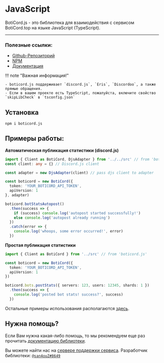 # JavaScript
BotiCord.js - это библиотека для взаимодействия с сервисом BotiCord.top на языке JavaScript (TypeScript).

____

### Полезные ссылки:

- [Github-Репозиторий](https://github.com/boticord/boticord.js) 
- [NPM](https://www.npmjs.com/package/boticord.js) 
- [Документация](https://js.boticord.top/)


!!! note "Важная информация!"

    - boticord.js поддерживает `discord.js`, `Eris`, `Discordoo`, а также прямые обращения.
    - Если в вашем проекте есть TypeScript, пожалуйста, включите свойство `skipLibCheck` в `tsconfig.json`


## Установка
```
npm i boticord.js
```

## Примеры работы:

**Автоматическая публикация статистики (discord.js)**

```ts
import { Client as BotiCord, DjsAdapter } from '../../src' // from 'boticord.js'
const client: any = {} // Discord.js client

const adapter = new DjsAdapter(client) // pass djs client to adapter

const boticord = new BotiCord({
  token: 'YOUR_BOTICORD_API_TOKEN',
  apiVersion: 1
}, adapter)

boticord.botStatsAutopost()
  .then(success => {
    if (success) console.log('autopost started successfully!')
    else console.log('autopost already running')
  })
  .catch(error => {
    console.log('whoops, some error occurred!', error)
  })
```

**Простая публикация статистики**

```ts
import { Client as BotiCord } from '../src' // from 'boticord.js'

const boticord = new BotiCord({
  token: 'YOUR_BOTICORD_API_TOKEN',
  apiVersion: 1
})

boticord.bots.postStats({ servers: 123, users: 12345, shards: 1 })
  .then(success => {
    console.log('posted bot stats! success?', success)
  })
```

Остальные примеры использования располагаются [здесь](https://github.com/boticord/boticord.js/tree/master/examples).

## Нужна помощь?

Если Вам нужна какая-либо помощь, то мы рекомендуем еще раз прочитать [документацию библиотеки](https://js.boticord.top/).

Вы можете найти нас на [сервере поддержки сервиса](https://boticord.top/discord). 
Разработчик библиотеки: [`@san4ouZ#8649`](https://boticord.top/profile/607148903833403422)
